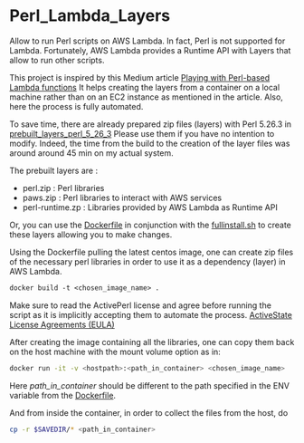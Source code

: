 # Perl_Lambda_Layers

Allow to run Perl scripts on AWS Lambda.
In fact, Perl is not supported for Lambda.
Fortunately, AWS Lambda provides a Runtime API with Layers that allow to run other scripts.

This project is inspired by this Medium article [Playing with Perl-based Lambda functions](https://medium.com/foundations/playing-with-perl-based-lambda-functions-37c12ca01ae6)
It helps creating the layers from a container on a local machine rather than on an EC2 instance as mentioned in the article. Also, here the process is fully automated.

To save time, there are already prepared zip files (layers) with Perl 5.26.3 in [prebuilt_layers_perl_5_26_3](/prebuilt_layers_perl_5_26_3)
Please use them if you have no intention to modify.
Indeed, the time from the build to the creation of the layer files was around around 45 min on my actual system.

The prebuilt layers are :
* perl.zip : Perl libraries
* paws.zip : Perl libraries to interact with AWS services
* perl-runtime.zp : Libraries provided by AWS Lambda as Runtime API

Or, you can use the [Dockerfile](Dockerfile) in conjunction with the [fullinstall.sh](fullinstall.sh) to create these layers allowing you to make changes.

Using the Dockerfile pulling the latest centos image, one can create zip files of the necessary perl libraries in order to use it as a dependency (layer) in AWS Lambda.

```Dockerfile
docker build -t <chosen_image_name> .
```

Make sure to read the ActivePerl license and agree before running the script as it is implicitly accepting them to automate the process.
[ActiveState License Agreements (EULA)](https://www.activestate.com/support/eulas/)

After creating the image containing all the libraries, one can copy them back on the host machine with the mount volume option as in:

```sh
docker run -it -v <hostpath>:<path_in_container> <chosen_image_name>
```
Here *path_in_container* should be different to the path specified in the ENV variable from the [Dockerfile](Dockerfile).

And from inside the container, in order to collect the files from the host, do

```sh
cp -r $SAVEDIR/* <path_in_container>
```

